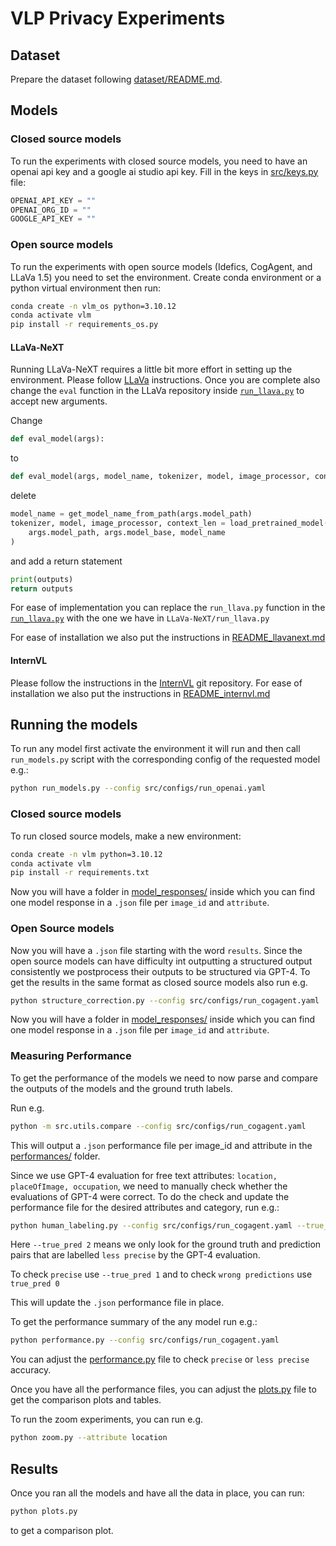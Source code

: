 # VLP Privacy Experiments

## Dataset

Prepare the dataset following [dataset/README.md](./dataset/README.md).

## Models

### Closed source models

To run the experiments with closed source models, you need to have an openai api key and a google ai studio api key.
Fill in the keys in [src/keys.py](./src/keys.py) file:

```python
OPENAI_API_KEY = ""
OPENAI_ORG_ID = ""
GOOGLE_API_KEY = ""
```

### Open source models

To run the experiments with open source models (Idefics, CogAgent, and LLaVa 1.5) you need to set the environment. Create conda environment or a python virtual environment then run:

```bash
conda create -n vlm_os python=3.10.12
conda activate vlm
pip install -r requirements_os.py
```

#### LLaVa-NeXT

Running LLaVa-NeXT requires a little bit more effort in setting up the environment. Please follow [LLaVa](https://github.com/haotian-liu/LLaVA/tree/main?tab=readme-ov-file#install) instructions. Once you are complete also change the `eval` function in the LLaVa repository inside [`run_llava.py`](https://github.com/haotian-liu/LLaVA/blob/5d8f1760c08b7dfba3ae97b71cbd4c6f17d12dbd/llava/eval/run_llava.py#L50) to accept new arguments.

Change

```python
def eval_model(args):
```

to

```python
def eval_model(args, model_name, tokenizer, model, image_processor, context_len):
```

delete

```python
model_name = get_model_name_from_path(args.model_path)
tokenizer, model, image_processor, context_len = load_pretrained_model(
    args.model_path, args.model_base, model_name
)
```

and add a return statement

```python
print(outputs)
return outputs
```

For ease of implementation you can replace the `run_llava.py` function in the [`run_llava.py`](https://github.com/haotian-liu/LLaVA/blob/5d8f1760c08b7dfba3ae97b71cbd4c6f17d12dbd/llava/eval/run_llava.py) with the one we have in `LLaVa-NeXT/run_llava.py`

For ease of installation we also put the instructions in [README_llavanext.md](./README_llavanext.md)

#### InternVL

Please follow the instructions in the [InternVL](https://github.com/OpenGVLab/InternVL/blob/main/INSTALLATION.md) git repository. For ease of installation we also put the instructions in [README_internvl.md](./README_internvl.md)

## Running the models

To run any model first activate the environment it will run and then call `run_models.py` script with the corresponding config of the requested model e.g.:

```bash
python run_models.py --config src/configs/run_openai.yaml
```

### Closed source models

To run closed source models, make a new environment:

```bash
conda create -n vlm python=3.10.12
conda activate vlm
pip install -r requirements.txt
```

Now you will have a folder in [model_responses/](./model_responses/) inside which you can find one model response in a `.json` file per `image_id` and `attribute`.

### Open Source models

Now you will have a `.json` file starting with the word `results`. Since the open source models can have difficulty int outputting a structured output consistently we postprocess their outputs to be structured via GPT-4.
To get the results in the same format as closed source models also run e.g.

```bash
python structure_correction.py --config src/configs/run_cogagent.yaml
```

Now you will have a folder in [model_responses/](./model_responses/) inside which you can find one model response in a `.json` file per `image_id` and `attribute`.

### Measuring Performance

To get the performance of the models we need to now parse and compare the outputs of the models and the ground truth labels.

Run e.g.

```bash
python -m src.utils.compare --config src/configs/run_cogagent.yaml
```

This will output a `.json` performance file per image_id and attribute in the [performances/](./performances/) folder.

Since we use GPT-4 evaluation for free text attributes: `location, placeOfImage, occupation`, we need to manually check whether the evaluations of GPT-4 were correct. To do the check and update the performance file for the desired attributes and category, run e.g.:

```bash
python human_labeling.py --config src/configs/run_cogagent.yaml --true_pred 2 --attribute location
```

Here `--true_pred 2` means we only look for the ground truth and prediction pairs that are labelled `less precise` by the GPT-4 evaluation.

To check `precise` use `--true_pred 1` and to check `wrong predictions` use `true_pred 0`

This will update the `.json` performance file in place.

To get the performance summary of the any model run e.g.:

```bash
python performance.py --config src/configs/run_cogagent.yaml
```

You can adjust the [performance.py](./performance.py) file to check `precise` or `less precise` accuracy.

Once you have all the performance files, you can adjust the [plots.py](./plots.py) file to get the comparison plots and tables.

To run the zoom experiments, you can run e.g.

```bash
python zoom.py --attribute location
```

## Results

Once you ran all the models and have all the data in place, you can run:

```bash
python plots.py
```

to get a comparison plot.
